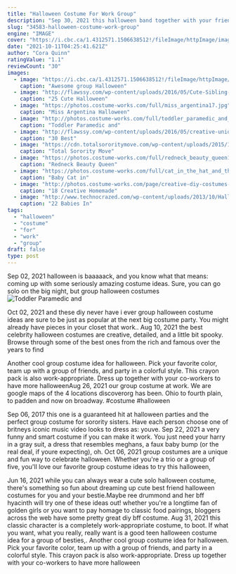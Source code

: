 ```yaml
---
title: "Halloween Costume For Work Group"
description: "Sep 30, 2021 this halloween band together with your friends and family and get spooky in a kooky group costume. Thats right  were not talking about the overdone ghost costumes and witch"
slug: "34583-halloween-costume-work-group"
engine: "IMAGE"
cover: "https://i.cbc.ca/1.4312571.1506638512!/fileImage/httpImage/image.jpg_gen/derivatives/16x9_780/shark-costume.jpg"
date: "2021-10-11T04:25:41.621Z"
author: "Cora Quinn"
ratingValue: "1.1"
reviewCount: "30"
images:
  - image: "https://i.cbc.ca/1.4312571.1506638512!/fileImage/httpImage/image.jpg_gen/derivatives/16x9_780/shark-costume.jpg"
    caption: "Awesome group Halloween"
  - image: "http://flawssy.com/wp-content/uploads/2016/05/Cute-Sibling-Costume-Ideas.jpg"
    caption: "25 Cute Halloween"
  - image: "https://photos.costume-works.com/full/miss_argentina17.jpg"
    caption: "Miss Argentina Halloween"
  - image: "http://photos.costume-works.com/full/toddler_paramedic_and_ambulance3.jpg"
    caption: "Toddler Paramedic and"
  - image: "http://flawssy.com/wp-content/uploads/2016/05/creative-unique-diy-halloween-costumes-couples.jpg"
    caption: "30 Best"
  - image: "https://cdn.totalsororitymove.com/wp-content/uploads/2015/10/83fa9ea9ca80c59051d42e5800ba1f8a-1024x1024.jpeg"
    caption: "Total Sorority Move"
  - image: "https://photos.costume-works.com/full/redneck_beauty_queen1.jpg"
    caption: "Redneck Beauty Queen"
  - image: "https://photos.costume-works.com/full/cat_in_the_hat_and_thing_121.jpg"
    caption: "Baby Cat in"
  - image: "http://photos.costume-works.com/page/creative-diy-costumes-for-babies-v3.jpg"
    caption: "18 Creative Homemade"
  - image: "http://www.technocrazed.com/wp-content/uploads/2013/10/Halloween-baby-costumes-19.jpg"
    caption: "22 Babies In"
tags:
  - "halloween"
  - "costume"
  - "for"
  - "work"
  - "group"
draft: false
type: post
---
```


Sep 02, 2021 halloween is baaaaack, and you know what that means: coming up with some seriously amazing costume ideas. Sure, you can go solo on the big night, but group halloween costumes
![Toddler Paramedic and](http://photos.costume-works.com/full/toddler_paramedic_and_ambulance3.jpg "Toddler Paramedic and")

Oct 02, 2021 and these diy never have i ever group halloween costume ideas are sure to be just as popular at the next big costume party.  You might already have pieces in your closet that work.. Aug 10, 2021 the best celebrity halloween costumes are creative, detailed, and a little bit spooky. Browse through some of the best ones from the rich and famous over the years to find
<!--inArticleAds-->

<!--galleryOne-->

Another cool group costume idea for halloween. Pick your favorite color, team up with a group of friends, and party in a colorful style. This crayon pack is also work-appropriate. Dress up together with your co-workers to have more halloweenAug 26, 2021 our group costume at work. We are google maps of the 4 locations discoverorg has been. Ohio to fourth plain, to padden and now on broadway. #costume #halloween
<!--inArticleAds-->

<!--galleryTwo-->

Sep 06, 2017 this one is a guaranteed hit at halloween parties and the perfect group costume for sorority sisters. Have each person choose one of britneys iconic music video looks to dress as: youve. Sep 22, 2021 a very funny and smart costume if you can make it work. You just need your harry in a gray suit, a dress that resembles meghans, a faux baby bump (or the real deal, if youre expecting), oh. Oct 06, 2021 group costumes are a unique and fun way to celebrate halloween. Whether you're a trio or a group of five, you'll love our favorite group costume ideas to try this halloween,
<!--galleryThree-->

Jun 16, 2021 while you can always wear a cute solo halloween costume, there's something so fun about dreaming up cute best friend halloween costumes for you and your bestie.Maybe ree drummond and her bff hyacinth will try one of these ideas out! whether you're a longtime fan of golden girls or you want to pay homage to classic food pairings, bloggers across the web have some pretty great diy bff costume. Aug 31, 2021 this classic character is a completely work-appropriate costume, to boot.  If what you want, what you really, really want is a good teen halloween costume idea for a group of besties,. Another cool group costume idea for halloween. Pick your favorite color, team up with a group of friends, and party in a colorful style. This crayon pack is also work-appropriate. Dress up together with your co-workers to have more halloween